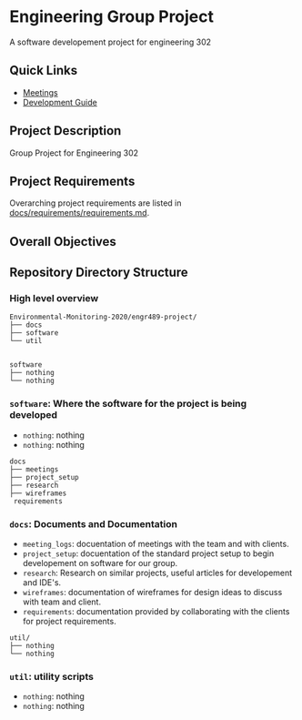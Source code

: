 # Engineering Group Project

A software developement project for engineering 302

## Quick Links

- [Meetings](docs/meeting_logs)
- [Development Guide](docs/technical/README.md)

## Project Description

Group Project for Engineering 302

## Project Requirements

Overarching project requirements are listed in [docs/requirements/requirements.md](docs/requirements/requirements.md).


## Overall Objectives


## Repository Directory Structure

### High level overview

```text
Environmental-Monitoring-2020/engr489-project/
├── docs
├── software
└── util


```
```text
software
├── nothing
└── nothing
```


### `software`: Where the software for the project is being developed


- `nothing`: nothing
- `nothing`: nothing


```text
docs
├── meetings
├── project_setup
├── research
├── wireframes
 requirements
```

### `docs`: Documents and Documentation



- `meeting_logs`: docuentation of meetings with the team and with clients.
- `project_setup`: docuentation of the standard project setup to begin developement on software for our group.
- `research`: Research on similar projects, useful articles for developement and IDE's.
- `wireframes`: documentation of wireframes for design ideas to discuss with team and client.
- `requirements`: documentation provided by collaborating with the clients for project requirements.


```text
util/
├── nothing
└── nothing
```


### `util`: utility scripts



- `nothing`: nothing
- `nothing`: nothing


